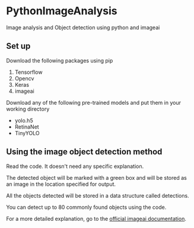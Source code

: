 # PythonImageAnalysis
Image analysis and Object detection using python and imageai

## Set up

Download the following packages using pip

1. Tensorflow
2. Opencv
3. Keras
4. imageai

Download any of the following pre-trained models and put them in your working directory
- yolo.h5
- RetinaNet
- TinyYOLO

## Using the image object detection method

Read the code. It doesn't need any specific explanation.

The detected object will be marked with a green box and will be stored as an image in the location specified for output. 

All the objects detected will be stored in a data structure called detections.

You can detect up to 80 commonly found objects using the code.

For a more detailed explanation, go to the [official imageai documentation](https://imageai.readthedocs.io/en/latest/detection/).


